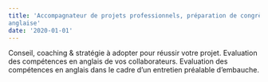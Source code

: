 ```yaml
---
title: 'Accompagnateur de projets professionnels, préparation de congrès internationaux & workshops en langue
anglaise'
date: '2020-01-01'
---
```

Conseil, coaching & stratégie à adopter pour réussir votre projet.
Evaluation des compétences en anglais de vos collaborateurs.
Evaluation des compétences en anglais dans le cadre d’un entretien préalable d’embauche.